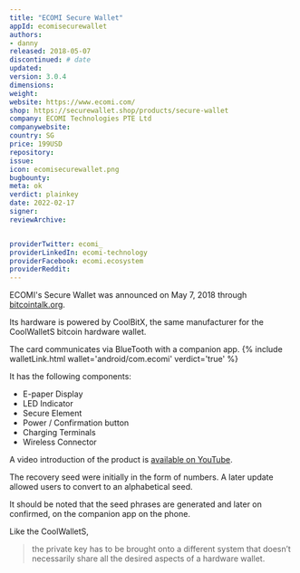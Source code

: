```yaml
---
title: "ECOMI Secure Wallet"
appId: ecomisecurewallet
authors:
- danny
released: 2018-05-07
discontinued: # date
updated: 
version: 3.0.4
dimensions: 
weight: 
website: https://www.ecomi.com/
shop: https://securewallet.shop/products/secure-wallet
company: ECOMI Technologies PTE Ltd
companywebsite: 
country: SG
price: 199USD
repository:
issue:
icon: ecomisecurewallet.png
bugbounty:
meta: ok
verdict: plainkey 
date: 2022-02-17
signer:
reviewArchive:


providerTwitter: ecomi_
providerLinkedIn: ecomi-technology
providerFacebook: ecomi.ecosystem
providerReddit: 
---
```



ECOMI's Secure Wallet was announced on May 7, 2018 through [bitcointalk.org](https://bitcointalk.org/index.php?topic=3609319).

Its hardware is powered by CoolBitX, the same manufacturer for the CoolWalletS bitcoin hardware wallet.

The card communicates via BlueTooth with a companion app. {% include walletLink.html wallet='android/com.ecomi' verdict='true' %}

It has the following components: 

- E-paper Display
- LED Indicator
- Secure Element
- Power / Confirmation button
- Charging Terminals 
- Wireless Connector

A video introduction of the product is [available on YouTube](https://www.youtube.com/watch?v=qrPMcet8Tl0).

The recovery seed were initially in the form of numbers. A later update allowed users to convert to an alphabetical seed. 

It should be noted that the seed phrases are generated and later on confirmed, on the companion app on the phone.

Like the CoolWalletS, 

> the private key has to be brought onto a different system that doesn’t necessarily share all the desired aspects of a hardware wallet.





